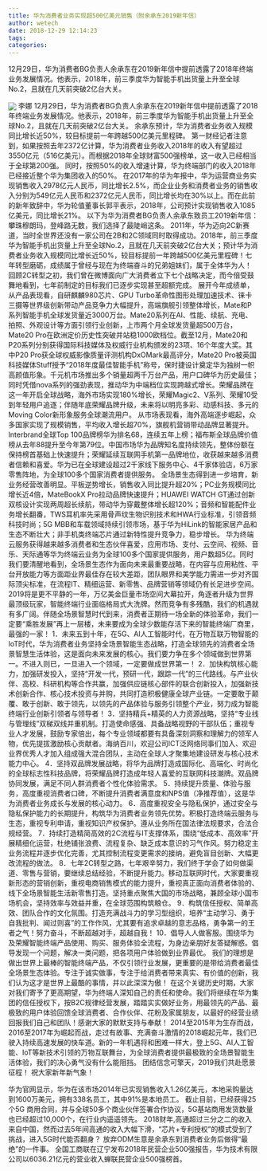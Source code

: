 ```yaml
---
title: 华为消费者业务实现超500亿美元销售（附余承东2019新年信）
author: wetech
date: 2018-12-29 12:14:23
tags: 
categories: 
---
```

12月29日，华为消费者BG负责人余承东在2019新年信中提前透露了2018年终端业务发展情况。他表示，2018年，前三季度华为智能手机出货量上升至全球No.2，且就在几天前突破2亿台大关。
<!-- more -->
<img align="center" border="0" src="https://imgcdn.yicai.com/uppics/images/2018/12/1dfe76be1a3b3e4230874074cd0ce48b.jpg" />
李娜
12月29日，华为消费者BG负责人余承东在2019新年信中提前透露了2018年终端业务发展情况。他表示，2018年，前三季度华为智能手机出货量上升至全球No.2，且就在几天前突破2亿台大关。
余承东预计，华为消费者业务收入规模同比增长近50%，较目标提前一年跨越500亿美元里程碑。
第一财经记者注意到，如果按照去年2372亿计算，华为消费者业务收入2018年的收入有望超过3550亿元（516亿美元）。而根据2018年全球财富500强榜单，这一收入已经相当于全球第200强。
同时，按照50%的收入增速计算，华为终端部门的收入2018年已经接近整个华为集团收入的50%。
在2017年的华为年报中，华为运营商业务实现销售收入2978亿元人民币，同比增长2.5%，而企业业务和消费者业务的销售收入分别为549亿元人民币和2372亿元人民币，同比增长均在30%以上。而在此前的新年致辞中，华为轮值董事长郭平表示，2018年，公司预计实现销售收入1085亿美元，同比增长21%。
以下为华为消费者BG负责人余承东致员工2019新年信：
攀珠穆朗玛，登峰路无数，我们选择了最陡峭这条。
2011年，华为迈向2C新赛道，当时全世界还没有一家公司在2B和2C领域同时取得成功。2018年，前三季度华为智能手机出货量上升至全球No.2，且就在几天前突破2亿台大关；预计华为消费者业务收入规模同比增长近50%，较目标提前一年跨越500亿美元里程碑！七年转型磨砺，成绩属于曾经与现在为终端奋斗的兄弟姐妹们，属于全体华为人！
回顾2C转型之初，我们曾在微博面向广大消费者立下七个战略决定，而今倍受鼓舞地看到，七年前制定的目标我们已逐步实现甚至超额完成。
展开今年成绩单，从产品表现看，自研麒麟980芯片、GPU Turbo革命性图形处理加速技术、徕卡三摄等世界级创新带动产品竞争力大幅提升，高端旗舰引领整体增长，Mate和P系列智能手机全球发货量近3000万台。Mate20系列在AI、性能、续航、充电、拍照、外观设计等方面引领行业创新，上市两个月全球发货量超500万台，Mate20 Pro在欧洲定价历史性突破并站稳1000欧档位。截至12月，Mate20和P20系列分别获得国际科技媒体及权威行业机构颁发的23项、16个年度大奖。其中P20 Pro获全球权威影像质量评测机构DxOMark最高评分，Mate20 Pro被英国科技媒体Stuff授予“2018年度最佳智能手机”称号，保时捷设计奠定华为独树一帜高颜值形象。千元机市场推出多个销量超两千万台产品，用户口碑华为历史最佳；同时凭借nova系列的强劲表现，推动华为中端档位实现跨越式增长。荣耀品牌在这一年开启全球战略，海外市场实现180%增长，荣耀Magic2、V系列、荣耀10受到年轻用户追逐；伴随年底荣耀品牌升级，未来将以明亮多彩、动感科技、多元的Moving Color新形象服务全球潮流用户。
从市场表现看，海外高端逐步崛起，众多国家实现了规模销售，平均收入增长超70%，旗舰机营销带动品牌显著提升。Interbrand全球Top 100品牌榜华为排名68，连续五年上榜；福布斯全球品牌价值榜从去年88提升至今年第79位。中国市场华为品牌知名度持续领先，整体份额在保持榜首基础上快速提升；荣耀延续互联网手机第一品牌地位，收获越来越多消费者信赖和喜爱。华为已在全球建设超过2千家线下服务中心、4千家体验店，6万家零售阵地，为全球100多个国家消费者提供服务。
全场景生态得到进一步培育，新业务经营改善明显。平板逆势增长，销售收入同比提升超20%；PC业务规模同比增长近4倍，MateBookX Pro拉动品牌快速提升；HUAWEI WATCH GT通过创新双核设计实现两周超长续航，带动华为穿戴整体增长超120%；音频和智能配件业务增长翻番，TWS耳机率先采用骨声纹生物识别技术和HWA行业标准，引领音频科技时尚；5G MBB和车载领域持续引领市场，基于华为HiLink的智能家居产品和生态不断壮大；非手机类终端芯片通过新特性提升竞争力，稳步增长。
华为终端云服务获得越来越多消费者和生态伙伴喜爱，应用市场、支付、云空间、视频、音乐、天际通等华为终端云业务为全球100多个国家提供服务，用户数超5亿。同时我们要清醒地看到，全场景生态作为面向未来最重要战略，在内容与应用粘性、平台开放能力等方面距业界最佳存在较大差距，团队眼界和美学能力需进一步对齐国际顶尖标准，在流程IT、精细运营、新零售、品牌营销等领域仍有长足进步空间。
2019将是更不平静的一年，万亿美金巨量市场空间大幕拉开，角逐者升级为世界最顶级玩家，智能终端行业面临格局式大洗牌。然而竞争有多残酷，我们的机遇就有多广阔。伴随全场景智慧时代到来，消费者正期待一场全新的体验革命，我们一定要“乘胜发展”再上一层楼，未来要成为全球少数能存活下来的智能终端厂商里，最强的一家！
1．未来五到十年，在5G、AI人工智能时代，在万物互联万物智能的IoT时代，华为消费者业务坚持全场景智能生态战略，打造全球领先的消费者全场景智慧生活体验，这是面向未来发展的核心。我们要力争在多个领域做到世界第一。不进入则已，一旦进入一个领域，一定要做成世界第一！
2．加快构筑核心能力，加强研发投入，坚持“开发一代，预研一代，跟踪一代”的三代路线。与产业伙伴、高校、科研机构等合作共赢，加强供应链核心部件的联合创新投入，加强新技术创新合作、核心技术投资与并购，共同打造积极健康全球产业链。一定要敢于颠覆、敢于创新、敢于领先，以领先的产品体验与服务引领整个产业，努力成为智能终端行业创新引领者与领导者！
3．坚持精兵+精英的人力资源战略，坚持“专业线与管理线”双梯双线并重机制。打造使命感强、具备战略视野的干部队伍；重视专业人才发展，鼓励专家倍出，每个专业领域都要有具备深刻洞察和理解力的领军人物，优先提拔激励核心贡献者。海纳百川，欢迎公司ICT泛网络同事们加入、欢迎业界优秀人才加入组成强大混合团队，主动在全球人才聚集地建设研发与核心技术能力中心。
4．坚持双品牌发展战略，将华为品牌打造成国际化、高端化、时尚化的全球标志性科技品牌，将荣耀品牌打造成年轻人喜爱的互联网科技潮牌。双品牌协同发展，满足不同人群消费者个性化体验需求。
5．持续提升质量、体验与服务，高度重视消费者口碑，不断提升消费者满意度和NPS值（净推荐值），这是华为消费者业务成长与发展的核心动力。
6．高度重视安全与隐私保护，通过安全与隐私保护能力的长期提升，构筑华为消费者业务领先优势。积极打造终端云服务与生态，重视专利申请，重视知识产权保护。遵从业务所在国法律法规要求，合法合规经营。
7．持续打造精简高效的2C流程与IT支撑体系，围绕“低成本、高效率”开展精细化运营，杜绝铺张浪费、流程复杂、缺乏成本意识的习气作风。努力稳定主业务流程并逐步优化完善，尤其控制流程变更需求的接纳，避免盲目创新、大幅更改流程的做法。
8．七年2C转型之路，七年艰辛努力，我们终于学会了如何做渠道、零售与营销，要继续总结经验，不断提升能力。移动互联网时代，大家要重视新形态的营销创新，重视电商销售模式的能力提升，重视真正面向消费者体验的、线下全场景智能生活新零售打造。坚持重点聚焦大国的市场战略，兼顾全球小国市场机会，坚持效率与效益并重，在全球范围构筑粮仓。
9．构筑信任授权、简单高效、团队合作的文化氛围。打造充满战斗力的学习型组织，培养“主动学习、勇于自我批判、闻过则喜”的工作作风，尤其要有追求卓越的意志品格，勇争第一的王者之气！努力奋斗，不断超越对手，超越自我！
10．倡导人人做客服。围绕华为及荣耀智能终端产品使用、购买、服务体验全流程，为身边亲朋好友答疑解惑。倡导发现一个问题，解决一类问题，把各项用户体验做到业界最优。
我们的理想是做出世界上最棒的智能终端产品，不仅引领行业发展，更重要的是带给消费者最佳全场景生态体验。专注于诚实做事，专注于给消费者带来真实、有价值的创新，我们认为这才是世界上最酷的事情，并以此深深为傲！
在这个关键历史时期，大家对我们寄予了更高期望，华为终端人深知自己的责任和使命。我们将继续在华为集团的信任授权下，按B2C规律经营发展，踏踏实实做好业务，用最领先的产品、最极致的用户体验回馈全球消费者、合作伙伴、花粉及家属朋友，以最好的经营业绩回报我们自己和团队！感谢大家的默默支持与奉献！
2014至2015年为生存而战，2016至2017年为崛起而战，走过有故事、充满奋斗激情的2018崛起元年，我们已驶入持续高速发展的快车道。新的一年机遇将和困难一样大，登上5G、AI人工智能、IoT等新技术引领的万物互联舞台，为全球消费者提供最极致的全场景智能生活体验，我们的决心勇气没有什么能阻挡。
团结信念可擎天，2019我们共赴愿景征程！
祝大家新年新气象！
 
 
华为官网显示，华为在该市场2014年已实现销售收入1.26亿美元，本地采购量达到1600万美元，拥有338名员工，其中91%是本地员工。
截止目前，已经获得25个5G 商用合同，并与全球50多个商业伙伴签署合作协议，5G基站商用发货数量也已经超过10,000个，在行业内遥遥领先。
2018财年,高通超过三分之二的收入来自中国，然而过去5年间高通的收入大幅下滑，“芯片+专利授权”的模式受到了挑战，进入5G时代能否翻身？
放弃ODM生意是余承东到消费者业务后做得“最绝”的一件事。
全国工商联在辽宁发布2018年民营企业500强报告，华为技术有限公司以6036.21亿元的营业收入蝉联民营企业500强榜首。
